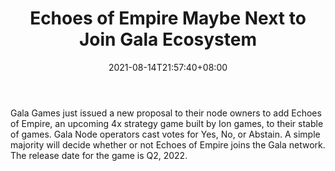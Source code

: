 ﻿---
title: "Echoes of Empire Maybe Next to Join Gala Ecosystem"
date: 2021-08-14T21:57:40+08:00
lastmod: 2021-08-14T16:45:40+08:00
draft: false
authors: ["Marcus"]
description: "Gala Games just issued a new proposal to their node owners to add Echoes of Empire, an upcoming 4x strategy game built by Ion games, to their stable of games. Gala Node operators cast votes for Yes, No, or Abstain. A simple majority will decide whether or not Echoes of Empire joins the Gala network. The release date for the game is Q2, 2022."
featuredImage: "echoes-of-empire-maybe-next-to-join-gala-ecosystem.png"
tags: ["Virtual World","Play to Earn"]
categories: ["news"]
news: ["Virtual World"]
weight: 
lightgallery: true
pinned: false
recommend: false
recommend1: false
---

Gala Games just issued a new proposal to their node owners to add Echoes of Empire, an upcoming 4x strategy game built by Ion games, to their stable of games. Gala Node operators cast votes for Yes, No, or Abstain. A simple majority will decide whether or not Echoes of Empire joins the Gala network. The release date for the game is Q2, 2022.

<!--more-->

